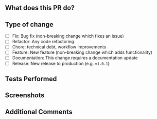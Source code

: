 ## What does this PR do?

<!-- Please include a summary of the change and which issue is fixed. Please also include relevant motivation and context. -->

## Type of change

- [ ] Fix: Bug fix (non-breaking change which fixes an issue)
- [ ] Refactor: Any code refactoring
- [ ] Chore: technical debt, workflow improvements
- [ ] Feature: New feature (non-breaking change which adds functionality)
- [ ] Documentation: This change requires a documentation update
- [ ] Release: New release to production (e.g. `v1.0.1`)

## Tests Performed

<!-- Please describe the tests that you ran to verify your changes. Provide instructions so we can reproduce. Please also list any relevant details for your test configuration. Write details that help to start the tests -->

## Screenshots

<!-- Please attach relevant screenshots regarding the PR -->

## Additional Comments
